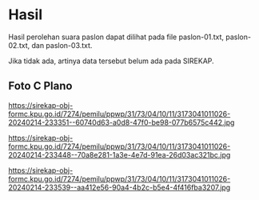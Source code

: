 # Hasil

Hasil perolehan suara paslon dapat dilihat pada file paslon-01.txt, paslon-02.txt, dan paslon-03.txt.

Jika tidak ada, artinya data tersebut belum ada pada SIREKAP.

## Foto C Plano

https://sirekap-obj-formc.kpu.go.id/7274/pemilu/ppwp/31/73/04/10/11/3173041011026-20240214-233351--60740d63-a0d8-47f0-be98-077b6575c442.jpg

https://sirekap-obj-formc.kpu.go.id/7274/pemilu/ppwp/31/73/04/10/11/3173041011026-20240214-233448--70a8e281-1a3e-4e7d-91ea-26d03ac321bc.jpg

https://sirekap-obj-formc.kpu.go.id/7274/pemilu/ppwp/31/73/04/10/11/3173041011026-20240214-233539--aa412e56-90a4-4b2c-b5e4-4f416fba3207.jpg
